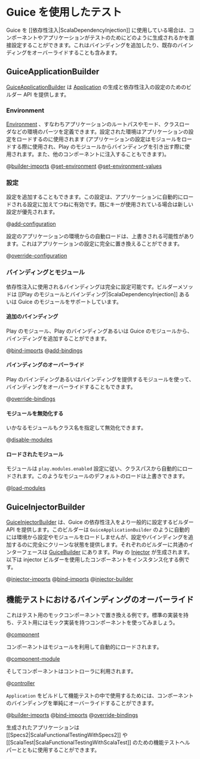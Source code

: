 <!--- Copyright (C) 2009-2015 Typesafe Inc. <http://www.typesafe.com> -->
<!--
# Testing with Guice
-->
# Guice を使用したテスト

<!--
If you're using Guice for [[dependency injection|ScalaDependencyInjection]] then you can directly configure how components and applications are created for tests. This includes adding extra bindings or overriding existing bindings.
-->
Guice を [[依存性注入|ScalaDependencyInjection]] に使用している場合は、コンポーネントやアプリケーションがテストのためにどのように生成されるかを直接設定することができます。これはバインディングを追加したり、既存のバインディングをオーバーライドすることも含みます。

<!--
## GuiceApplicationBuilder
-->
## GuiceApplicationBuilder

<!--
[GuiceApplicationBuilder](api/scala/play/api/inject/guice/GuiceApplicationBuilder.html) provides a builder API for configuring the dependency injection and creation of an [Application](api/scala/play/api/Application.html).
-->
[GuiceApplicationBuilder](api/scala/play/api/inject/guice/GuiceApplicationBuilder.html) は [Application](api/scala/play/api/Application.html) の生成と依存性注入の設定のためのビルダー API を提供します。

<!--
### Environment
-->
### Environment

<!--
The [Environment](api/scala/play/api/Environment.html), or parts of the environment such as the root path, mode, or class loader for an application, can be specified. The configured environment will be used for loading the application configuration, it will be used when loading modules and passed when deriving bindings from Play modules, and it will be injectable into other components.
-->
[Environment](api/scala/play/api/Environment.html) 、すなわちアプリケーションのルートパスやモード、クラスローダなどの環境のパーツを定義できます。設定された環境はアプリケーションの設定をロードするのに使用されます (アプリケーションの設定はモジュールをロードする際に使用され、Play のモジュールからバインディングを引き出す際に使用されます。また、他のコンポーネントに注入することもできます)。 

@[builder-imports](code/tests/guice/ScalaGuiceApplicationBuilderSpec.scala)
@[set-environment](code/tests/guice/ScalaGuiceApplicationBuilderSpec.scala)
@[set-environment-values](code/tests/guice/ScalaGuiceApplicationBuilderSpec.scala)

<!--
### Configuration
-->
### 設定

<!--
Additional configuration can be added. This configuration will always be in addition to the configuration loaded automatically for the application. When existing keys are used the new configuration will be preferred.
-->
設定を追加することもできます。この設定は、アプリケーションに自動的にロードされる設定に加えてつねに有効です。既にキーが使用されている場合は新しい設定が優先されます。

@[add-configuration](code/tests/guice/ScalaGuiceApplicationBuilderSpec.scala)

<!--
The automatic loading of configuration from the application environment can also be overridden. This will completely replace the application configuration. For example:
-->
設定のアプリケーションの環境からの自動ロードは、上書きされる可能性があります。これはアプリケーションの設定に完全に置き換えることができます。

@[override-configuration](code/tests/guice/ScalaGuiceApplicationBuilderSpec.scala)

<!--
### Bindings and Modules
-->
### バインディングとモジュール

<!--
The bindings used for dependency injection are completely configurable. The builder methods support [[Play Modules and Bindings|ScalaDependencyInjection]] and also Guice Modules.
-->
依存性注入に使用されるバインディングは完全に設定可能です。ビルダーメソッドは [[Play のモジュールとバインディング|ScalaDependencyInjection]] あるいは Guice のモジュールをサポートしています。

<!--
#### Additional bindings
-->
#### 追加のバインディング

<!--
Additional bindings, via Play modules, Play bindings, or Guice modules, can be added:
-->
Play のモジュール、Play のバインディングあるいは Guice のモジュールから、バインディングを追加することができます。

@[bind-imports](code/tests/guice/ScalaGuiceApplicationBuilderSpec.scala)
@[add-bindings](code/tests/guice/ScalaGuiceApplicationBuilderSpec.scala)

<!--
#### Override bindings
-->
#### バインディングのオーバーライド

<!--
Bindings can be overridden using Play bindings, or modules that provide  bindings. For example:
-->
Play のバインディングあるいはバインディングを提供するモジュールを使って、バインディングをオーバーライドすることもできます。

@[override-bindings](code/tests/guice/ScalaGuiceApplicationBuilderSpec.scala)

<!--
#### Disable modules
-->
#### モジュールを無効化する

<!--
Any loaded modules can be disabled by class name:
-->
いかなるモジュールもクラス名を指定して無効化できます。

@[disable-modules](code/tests/guice/ScalaGuiceApplicationBuilderSpec.scala)

<!--
#### Loaded modules
-->
#### ロードされたモジュール

<!--
Modules are automatically loaded from the classpath based on the `play.modules.enabled` configuration. This default loading of modules can be overridden. For example:
-->
モジュールは `play.modules.enabled` 設定に従い、クラスパスから自動的にロードされます。このようなモジュールのデフォルトのロードは上書きできます。

@[load-modules](code/tests/guice/ScalaGuiceApplicationBuilderSpec.scala)


<!--
## GuiceInjectorBuilder
-->
## GuiceInjectorBuilder

<!--
[GuiceInjectorBuilder](api/scala/play/api/inject/guice/GuiceInjectorBuilder.html) provides a builder API for configuring Guice dependency injection more generally. This builder does not load configuration or modules automatically from the environment like `GuiceApplicationBuilder`, but provides a completely clean state for adding configuration and bindings. The common interface for both builders can be found in [GuiceBuilder](api/scala/play/api/inject/guice/GuiceBuilder.html). A Play [Injector](api/scala/play/api/inject/Injector.html) is created. Here's an example of instantiating a component using the injector builder:
-->
[GuiceInjectorBuilder](api/scala/play/api/inject/guice/GuiceInjectorBuilder.html) は、Guice の依存性注入をより一般的に設定するビルダー API を提供します。このビルダーは `GuiceApplicationBuilder` のように自動的には環境から設定やモジュールをロードしませんが、設定やバインディングを追加するのに完全にクリーンな状態を提供します。それぞれのビルダーに共通のインターフェースは [GuiceBuilder](api/scala/play/api/inject/guice/GuiceBuilder.html) にあります。Play の [Injector](api/scala/play/api/inject/Injector.html) が生成されます。以下は injector ビルダーを使用したコンポーネントをインスタンス化する例です。

@[injector-imports](code/tests/guice/ScalaGuiceApplicationBuilderSpec.scala)
@[bind-imports](code/tests/guice/ScalaGuiceApplicationBuilderSpec.scala)
@[injector-builder](code/tests/guice/ScalaGuiceApplicationBuilderSpec.scala)


<!--
## Overriding bindings in a functional test
-->
## 機能テストにおけるバインディングのオーバーライド

<!--
Here is a full example of replacing a component with a mock component for testing. Let's start with a component, that has a default implementation and a mock implementation for testing:
-->
これはテスト用のモックコンポーネントで置き換える例です。標準の実装を持ち、テスト用にはモック実装を持つコンポーネントを使ってみましょう。

@[component](code/tests/guice/Component.scala)

<!--
This component is loaded automatically using a module:
-->
コンポーネントはモジュールを利用して自動的にロードされます。

@[component-module](code/tests/guice/Component.scala)

<!--
And the component is used in a controller:
-->
そしてコンポーネントはコントローラに利用されます。

@[controller](code/tests/guice/controllers/Application.scala)

<!--
To build an `Application` to use in functional tests we can simply override the binding for the component:
-->
`Application` をビルドして機能テストの中で使用するためには、コンポーネントのバインディングを単純にオーバーライドすることができます。

@[builder-imports](code/tests/guice/ScalaGuiceApplicationBuilderSpec.scala)
@[bind-imports](code/tests/guice/ScalaGuiceApplicationBuilderSpec.scala)
@[override-bindings](code/tests/guice/ScalaGuiceApplicationBuilderSpec.scala)

<!--
The created application can be used with the functional testing helpers for [[Specs2|ScalaFunctionalTestingWithSpecs2]] and [[ScalaTest|ScalaFunctionalTestingWithScalaTest]].
-->
生成されたアプリケーションは [[Specs2|ScalaFunctionalTestingWithSpecs2]] や [[ScalaTest|ScalaFunctionalTestingWithScalaTest]] のための機能テストヘルパーとともに使用することができます。
